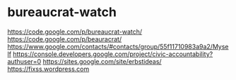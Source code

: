 bureaucrat-watch
================

https://code.google.com/p/bureaucrat-watch/
https://code.google.com/p/beauracrat/
https://www.google.com/contacts/#contacts/group/55f11710983a9a2/Myself
https://console.developers.google.com/project/civic-accountability?authuser=0
https://sites.google.com/site/erbstideas/
https://fixss.wordpress.com

